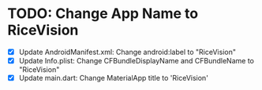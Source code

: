 # TODO: Change App Name to RiceVision

- [x] Update AndroidManifest.xml: Change android:label to "RiceVision"
- [x] Update Info.plist: Change CFBundleDisplayName and CFBundleName to "RiceVision"
- [x] Update main.dart: Change MaterialApp title to 'RiceVision'
